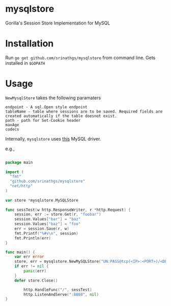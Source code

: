 mysqlstore
==========

Gorilla's Session Store Implementation for MySQL

Installation
===========

Run `go get github.com/srinathgs/mysqlstore` from command line. Gets installed in `$GOPATH`

Usage
=====

`NewMysqlStore` takes the following paramaters

    endpoint - A sql.Open style endpoint
    tableName - table where sessions are to be saved. Required fields are created automatically if the table doesnot exist.
    path - path for Set-Cookie header
    maxAge 
    codecs

Internally, `mysqlstore` uses [this](https://github.com/go-sql-driver/mysql) MySQL driver.

e.g.,

```go

package main
  
import (
  "fmt"
  "github.com/srinathgs/mysqlstore"
  "net/http"
)
  
var store *mysqlstore.MySQLStore
  
func sessTest(w http.ResponseWriter, r *http.Request) {
  	session, err := store.Get(r, "foobar")
  	session.Values["bar"] = "baz"
  	session.Values["baz"] = "foo"
  	err = session.Save(r, w)
  	fmt.Printf("%#v\n", session)
  	fmt.Println(err)
}

func main() {
    var err error
    store, err = mysqlstore.NewMySQLStore("UN:PASS@tcp(<IP>:<PORT>)/<DB>?parseTime=true&loc=Local", <tablename>, "/", 3600, []byte("<SecretKey>"))
    if err != nil {
        panic(err)
    }
    defer store.Close()

        http.HandleFunc("/", sessTest)
        http.ListenAndServe(":8080", nil)
}

```
